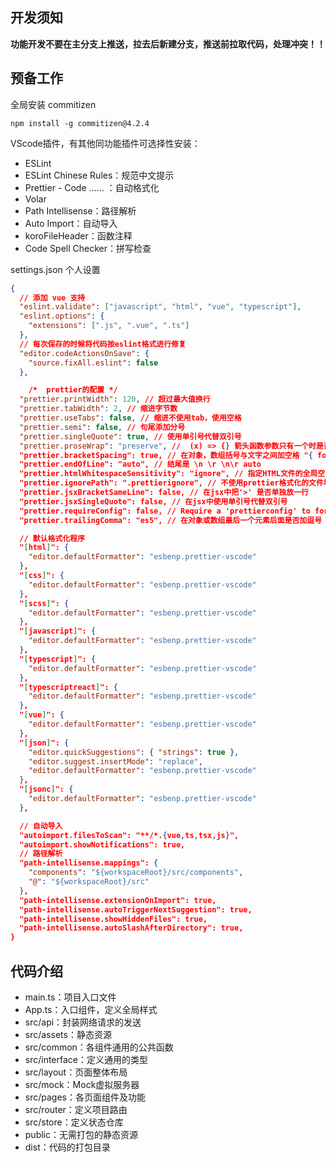 ## 开发须知

**功能开发不要在主分支上推送，拉去后新建分支，推送前拉取代码，处理冲突！！**

## 预备工作

全局安装 commitizen 
```
npm install -g commitizen@4.2.4
```

VScode插件，有其他同功能插件可选择性安装：
* ESLint
* ESLint Chinese Rules：规范中文提示
* Prettier - Code …… ：自动格式化
* Volar
* Path Intellisense：路径解析
* Auto Import：自动导入
* koroFileHeader：函数注释
* Code Spell Checker：拼写检查


settings.json 个人设置
```json
{
  // 添加 vue 支持
  "eslint.validate": ["javascript", "html", "vue", "typescript"],
  "eslint.options": {
    "extensions": [".js", ".vue", ".ts"]
  },
  // 每次保存的时候将代码按eslint格式进行修复
  "editor.codeActionsOnSave": {
    "source.fixAll.eslint": false
  },

    /*  prettier的配置 */
  "prettier.printWidth": 120, // 超过最大值换行
  "prettier.tabWidth": 2, // 缩进字节数
  "prettier.useTabs": false, // 缩进不使用tab，使用空格
  "prettier.semi": false, // 句尾添加分号
  "prettier.singleQuote": true, // 使用单引号代替双引号
  "prettier.proseWrap": "preserve", //  (x) => {} 箭头函数参数只有一个时是否要有小括号。avoid：省略括号
  "prettier.bracketSpacing": true, // 在对象，数组括号与文字之间加空格 "{ foo: bar }"
  "prettier.endOfLine": "auto", // 结尾是 \n \r \n\r auto
  "prettier.htmlWhitespaceSensitivity": "ignore", // 指定HTML文件的全局空白区域敏感度。
  "prettier.ignorePath": ".prettierignore", // 不使用prettier格式化的文件填写在项目的.prettierignore文件中
  "prettier.jsxBracketSameLine": false, // 在jsx中把'>' 是否单独放一行
  "prettier.jsxSingleQuote": false, // 在jsx中使用单引号代替双引号
  "prettier.requireConfig": false, // Require a 'prettierconfig' to format prettier
  "prettier.trailingComma": "es5", // 在对象或数组最后一个元素后面是否加逗号（以ES5标准）

  // 默认格式化程序
  "[html]": {
    "editor.defaultFormatter": "esbenp.prettier-vscode"
  },
  "[css]": {
    "editor.defaultFormatter": "esbenp.prettier-vscode"
  },
  "[scss]": {
    "editor.defaultFormatter": "esbenp.prettier-vscode"
  },
  "[javascript]": {
    "editor.defaultFormatter": "esbenp.prettier-vscode"
  },
  "[typescript]": {
    "editor.defaultFormatter": "esbenp.prettier-vscode"
  },
  "[typescriptreact]": {
    "editor.defaultFormatter": "esbenp.prettier-vscode"
  },
  "[vue]": {
    "editor.defaultFormatter": "esbenp.prettier-vscode"
  },
  "[json]": {
    "editor.quickSuggestions": { "strings": true },
    "editor.suggest.insertMode": "replace",
    "editor.defaultFormatter": "esbenp.prettier-vscode"
  },
  "[jsonc]": {
    "editor.defaultFormatter": "esbenp.prettier-vscode"
  },

  // 自动导入
  "autoimport.filesToScan": "**/*.{vue,ts,tsx,js}",
  "autoimport.showNotifications": true,
  // 路径解析
  "path-intellisense.mappings": {
    "components": "${workspaceRoot}/src/components",
    "@": "${workspaceRoot}/src"
  },
  "path-intellisense.extensionOnImport": true,
  "path-intellisense.autoTriggerNextSuggestion": true,
  "path-intellisense.showHiddenFiles": true,
  "path-intellisense.autoSlashAfterDirectory": true,
}
```
## 代码介绍
- main.ts：项目入口文件
- App.ts：入口组件，定义全局样式
- src/api：封装网络请求的发送
- src/assets：静态资源
- src/common：各组件通用的公共函数
- src/interface：定义通用的类型
- src/layout：页面整体布局
- src/mock：Mock虚拟服务器
- src/pages：各页面组件及功能
- src/router：定义项目路由
- src/store：定义状态仓库
- public：无需打包的静态资源
- dist：代码的打包目录